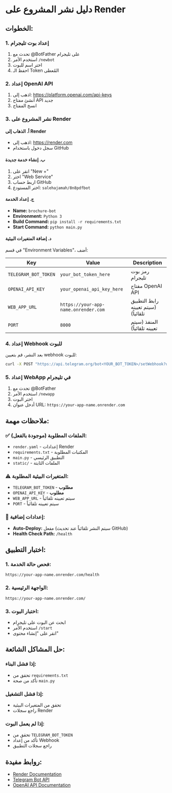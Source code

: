 # دليل نشر المشروع على Render

## الخطوات:

### 1. إعداد بوت تليجرام
1. تحدث مع @BotFather على تليجرام
2. استخدم الأمر `/newbot`
3. اختر اسم للبوت
4. احفظ الـ Token المُعطى

### 2. إعداد OpenAI API
1. اذهب إلى: https://platform.openai.com/api-keys
2. أنشئ مفتاح API جديد
3. انسخ المفتاح

### 3. نشر المشروع على Render

#### أ. الذهاب إلى Render
- اذهب إلى: https://render.com
- سجل دخول باستخدام GitHub

#### ب. إنشاء خدمة جديدة
1. انقر على "New +"
2. اختر "Web Service"
3. اربط حساب GitHub
4. اختر المستودع: `salehajamah/8n8pdfbot`

#### ج. إعداد الخدمة
- **Name:** `brochure-bot`
- **Environment:** `Python 3`
- **Build Command:** `pip install -r requirements.txt`
- **Start Command:** `python main.py`

#### د. إضافة المتغيرات البيئية
في قسم "Environment Variables"، أضف:

| Key | Value | Description |
|-----|-------|-------------|
| `TELEGRAM_BOT_TOKEN` | `your_bot_token_here` | رمز بوت تليجرام |
| `OPENAI_API_KEY` | `your_openai_api_key_here` | مفتاح OpenAI API |
| `WEB_APP_URL` | `https://your-app-name.onrender.com` | رابط التطبيق (سيتم تعيينه تلقائياً) |
| `PORT` | `8000` | المنفذ (سيتم تعيينه تلقائياً) |

### 4. إعداد Webhook للبوت
بعد النشر، قم بتعيين webhook للبوت:

```bash
curl -X POST "https://api.telegram.org/bot<YOUR_BOT_TOKEN>/setWebhook?url=https://your-app-name.onrender.com/telegram-webhook"
```

### 5. إعداد WebApp في تليجرام
1. تحدث مع @BotFather
2. استخدم الأمر `/newapp`
3. اختر البوت
4. أدخل عنوان URL: `https://your-app-name.onrender.com`

## ملاحظات مهمة:

### ✅ الملفات المطلوبة (موجودة بالفعل):
- `render.yaml` - إعدادات Render
- `requirements.txt` - المكتبات المطلوبة
- `main.py` - التطبيق الرئيسي
- `static/` - الملفات الثابتة

### ⚠️ المتغيرات البيئية المطلوبة:
- `TELEGRAM_BOT_TOKEN` - **مطلوب**
- `OPENAI_API_KEY` - **مطلوب**
- `WEB_APP_URL` - سيتم تعيينه تلقائياً
- `PORT` - سيتم تعيينه تلقائياً

### 🔧 إعدادات إضافية:
- **Auto-Deploy:** مفعل (سيتم النشر تلقائياً عند تحديث GitHub)
- **Health Check Path:** `/health`

## اختبار التطبيق:

### 1. فحص حالة الخدمة:
```
https://your-app-name.onrender.com/health
```

### 2. الواجهة الرئيسية:
```
https://your-app-name.onrender.com/
```

### 3. اختبار البوت:
- ابحث عن البوت على تليجرام
- استخدم الأمر `/start`
- انقر على "إنشاء محتوى"

## حل المشاكل الشائعة:

### إذا فشل البناء:
- تحقق من `requirements.txt`
- تأكد من صحة `main.py`

### إذا فشل التشغيل:
- تحقق من المتغيرات البيئية
- راجع سجلات Render

### إذا لم يعمل البوت:
- تحقق من `TELEGRAM_BOT_TOKEN`
- تأكد من إعداد Webhook
- راجع سجلات التطبيق

## روابط مفيدة:
- [Render Documentation](https://render.com/docs)
- [Telegram Bot API](https://core.telegram.org/bots/api)
- [OpenAI API Documentation](https://platform.openai.com/docs)
